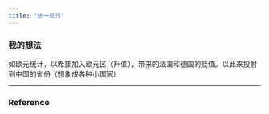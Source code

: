 ```yaml
---
title: "统一货币"
---
```


### 我的想法

如欧元统计，以希腊加入欧元区（升值），带来的法国和德国的贬值。以此来投射到中国的省份（想象成各种小国家）

---



### Reference 

